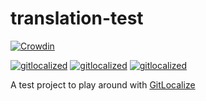 # translation-test
[![Crowdin](https://badges.crowdin.net/airyz-translation-test/localized.svg)](https://crowdin.com)

[![gitlocalized ](https://gitlocalize.com/repo/7685/whole_project/badge.svg)](https://gitlocalize.com/repo/7685/whole_project?utm_source=badge)
[![gitlocalized ](https://gitlocalize.com/repo/7685/es/badge.svg)](https://gitlocalize.com/repo/7685/es?utm_source=badge)
[![gitlocalized ](https://gitlocalize.com/repo/7685/fr/badge.svg)](https://gitlocalize.com/repo/7685/fr?utm_source=badge)

A test project to play around with [GitLocalize](https://gitlocalize.com/)
